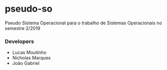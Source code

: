 # pseudo-so
Pseudo Sistema Operacional para o trabalho de Sistemas Operacionais no semestre 2/2019

### Developers
- Lucas Moutinho
- Nicholas Marques
- João Gabriel